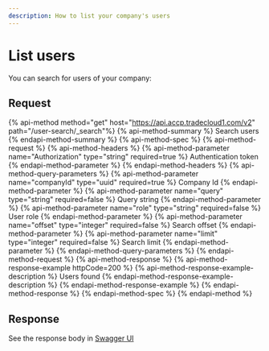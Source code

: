 ```yaml
---
description: How to list your company's users
---
```


# List users

You can search for users of your company:

## Request

{% api-method method="get" host="https://api.accp.tradecloud1.com/v2" path="/user-search/_search"%} 
{% api-method-summary %} Search users {% endapi-method-summary %}
{% api-method-spec %} 
{% api-method-request %} 
{% api-method-headers %} 
{% api-method-parameter name="Authorization" type="string" required=true %} Authentication token {% endapi-method-parameter %} 
{% endapi-method-headers %}
{% api-method-query-parameters %} 
{% api-method-parameter name="companyId" type="uuid" required=true %} Company Id {% endapi-method-parameter %}
{% api-method-parameter name="query" type="string" required=false %} Query string {% endapi-method-parameter %}
{% api-method-parameter name="role" type="string" required=false %} User role {% endapi-method-parameter %}
{% api-method-parameter name="offset" type="integer" required=false %} Search offset {% endapi-method-parameter %}
{% api-method-parameter name="limit" type="integer" required=false %} Search limit {% endapi-method-parameter %}
{% endapi-method-query-parameters %} 
{% endapi-method-request %}
{% api-method-response %} 
{% api-method-response-example httpCode=200 %} 
{% api-method-response-example-description %} Users found {% endapi-method-response-example-description %}
{% endapi-method-response-example %}
{% endapi-method-response %} 
{% endapi-method-spec %}
{% endapi-method %}

## Response

See the response body in [Swagger UI](https://swagger-ui.accp.tradecloud1.com/?url=https://api.accp.tradecloud1.com/v2/user-search/specs.yaml#/user-search/userSearchRoute)     
